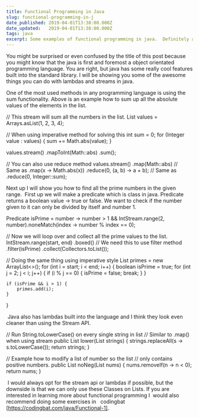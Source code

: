 ```yaml
---
title: Functional Programming in Java
slug: functional-programming-in-j
date_published: 2019-04-01T13:38:00.000Z
date_updated:   2019-04-01T13:38:00.000Z
tags: java
excerpt: Some examples of functional programming in java.  Definitely a topic to learn.
---
```


  You might be surprised or even confused by the title of this post because you
might know that the java is first and foremost a object orientated programming
language. You are right, but java has some really cool features built into the
standard library. I will be showing you some of the awesome things you can do
with lambdas and streams in java. 

One of the most used methods in any programming language is using the sum
functionality. Above is an example how to sum up all the absolute values  of the
elements in the list. 

// This stream will sum all the numbers in the list.
List<Integer> values = Arrays.asList(1, 2, 3, 4);

// When using imperative method for solving this
int sum = 0;
for (Integer value : values) {
    sum += Math.abs(value);
}

values.stream()
  .mapToInt(Math::abs)
  .sum();

// You can also use reduce method
values.stream()
  .map(Math::abs) // Same as .map(x -> Math.abs(x))
  .reduce(0, (a, b) -> a + b); // Same as .reduce(0, Integer::sum);



  Next up I will show you how to find all the prime numbers in the given range.
 First up we will make a predicate which is class in java. Predicate returns a
boolean value -> true or false. We want to check if the number given to it can
only be divided by itself and number 1.

Predicate<Integer> isPrime = number -> number > 1 &&
    IntStream.range(2, number).noneMatch(index -> number % index == 0);

// Now we will loop over and collect all the prime values to the list.
IntStream.range(start, end)
    .boxed()  // We need this to use filter method
    .filter(isPrime)
    .collect(Collectors.toList());
    
// Doing the same thing using imperative style
List<Integer> primes = new ArrayList<>();
    for (int i = start; i < end; i++) {
        boolean isPrime = true;
        for (int j = 2; j < i; j++) {
            if (i % j == 0) {
                isPrime = false;
                break;
            }
    }

    if (isPrime && i > 1) {
        primes.add(i);
    }
}



   Java also has lambdas built into the language and I think they look even
cleaner than using the Stream API. 

// Run String.toLowerCase() on every single string in list 
// Similar to .map() when using stream
public List<String> lower(List<String> strings) {
  strings.replaceAll(s -> s.toLowerCase());
  return strings;
}


// Example how to modify a list of number so the list 
// only contains positive numbers.
public List<Integer> noNeg(List<Integer> nums) {
  nums.removeIf(n -> n < 0);
  return nums;
}



   I would always opt for the stream api or lambdas if possible, but the
downside is that we can only use these Classes on Lists. If you are interested
in learning more about functional programming I  would also recommend doing some
exercises in   codingbat [https://codingbat.com/java/Functional-1].
